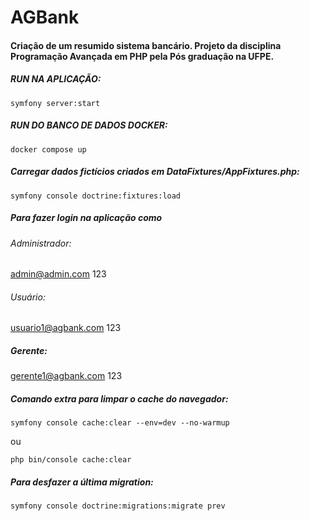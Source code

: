# AGBank
#### Criação de um resumido sistema bancário. Projeto da disciplina Programação Avançada em PHP pela Pós graduação na UFPE.

##### RUN NA APLICAÇÃO:
```console 
symfony server:start
```

##### RUN DO BANCO DE DADOS DOCKER:
```console 
docker compose up
```

##### Carregar dados fictícios criados em DataFixtures/AppFixtures.php:
```console 
symfony console doctrine:fixtures:load
```

##### Para fazer login na aplicação como
######  Administrador:
admin@admin.com
123

###### Usuário:
usuario1@agbank.com
123

##### Gerente:
gerente1@agbank.com
123


##### Comando extra para limpar o cache do navegador:
```console 
symfony console cache:clear --env=dev --no-warmup
```
ou
```console
php bin/console cache:clear
``` 


##### Para desfazer a última migration:
```console 
symfony console doctrine:migrations:migrate prev
```

